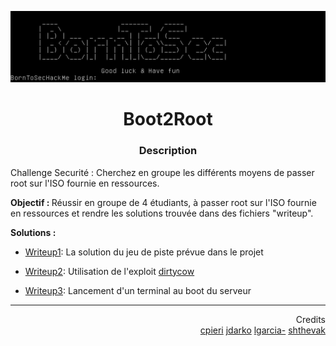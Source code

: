 ![borntosec](assets/start_vm.png)

<h1 align="center">
Boot2Root 
</h1>

<h3 align="center"><b>Description</b></h3>
<p>Challenge Securité : Cherchez en groupe les différents moyens de passer root sur l'ISO fournie en ressources.</p>

<p><b>Objectif : </b>Réussir en groupe de 4 étudiants, à passer root sur l'ISO fournie en ressources et rendre les solutions trouvée dans des fichiers "writeup".</p>

<p><b>Solutions : </b></p>

 * [Writeup1](writeup1.md): La solution du jeu de piste prévue dans le projet

 * [Writeup2](writeup2.md): Utilisation de l'exploit [dirtycow](https://dirtycow.ninja/)

 * [Writeup3](bonus/writeup3.md): Lancement d'un terminal au boot du serveur


----
<p align="right">
Credits </br><a href="https://github.com/lpieri">cpieri</a>  <a href="https://github.com/serronia">jdarko</a>  <a href="https://github.com/leonardogb">lgarcia-</a>  <a href="https://github.com/Drakauf">shthevak</a>
